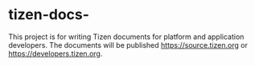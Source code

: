 # tizen-docs-
This project is for writing Tizen documents for platform and application developers. The documents will be published https://source.tizen.org or https://developers.tizen.org.
